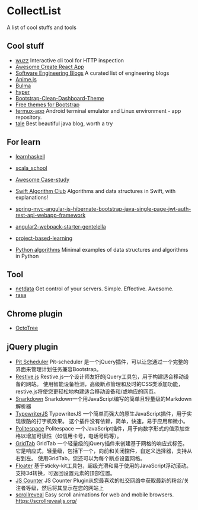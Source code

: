 # CollectList
A list of cool stuffs and tools

## Cool stuff
- [wuzz](https://github.com/asciimoo/wuzz) Interactive cli tool for HTTP inspection
- [Awesome Create React App](https://github.com/tuchk4/awesome-create-react-app)
- [Software Engineering Blogs](https://github.com/kilimchoi/engineering-blogs) A curated list of engineering blogs
- [Anime.js](https://github.com/juliangarnier/anime)
- [Bulma](https://github.com/jgthms/bulma)
- [hyper](https://github.com/zeit/hyper)
- [Bootstrap-Clean-Dashboard-Theme](https://github.com/keaplogik/Bootstrap-Clean-Dashboard-Theme)
- [Free themes for Bootstrap](http://bootswatch.com/)
- [termux-app](https://github.com/termux/termux-app) Android terminal emulator and Linux environment - app repository.
- [tale](https://github.com/otale/tale) Best beautiful java blog, worth a try

## For learn
- [learnhaskell](https://github.com/bitemyapp/learnhaskell)
- [scala_school](https://github.com/twitter/scala_school)
- [Awesome Case-study](https://github.com/luruke/awesome-casestudy)
- [Swift Algorithm Club](https://github.com/raywenderlich/swift-algorithm-club) Algorithms and data structures in Swift, with explanations!
- [spring-mvc-angular-js-hibernate-bootstrap-java-single-page-jwt-auth-rest-api-webapp-framework](https://github.com/ykameshrao/spring-mvc-angular-js-hibernate-bootstrap-java-single-page-jwt-auth-rest-api-webapp-framework)
- [angular2-webpack-starter-gentelella](https://github.com/kmkatsma/angular2-webpack-starter-gentelella)

- [project-based-learning](https://github.com/tuvttran/project-based-learning)

- [Python algorithms](https://github.com/keon/algorithms) Minimal examples of data structures and algorithms in Python

## Tool
- [netdata](https://github.com/firehol/netdata) Get control of your servers. Simple. Effective. Awesome.
- [rasa](https://github.com/ChrisPenner/rasa)

## Chrome plugin
- [OctoTree](https://chrome.google.com/webstore/detail/octotree/bkhaagjahfmjljalopjnoealnfndnagc?utm_source=chrome-app-launcher-info-dialog)

## jQuery plugin
- [Pit Scheduler](https://github.com/chuck-durst/pit-scheduler) Pit-scheduler 是一个jQuery插件，可以让您通过一个完整的界面来管理计划任务兼容Bootstrap。
- [Restive.js](https://github.com/obihill/restive.js) Restive.js一个设计师友好的jQuery工具包，用于构建适合移动设备的网站。 使用智能设备检测，高级断点管理和及时的CSS类添加功能，restive.js将使您更轻松地构建适合移动设备和/或响应的网页。
- [Snarkdown](https://github.com/developit/snarkdown) Snarkdown一个用JavaScript编写的简单且轻量级的Markdown解析器
- [TypewriterJS](https://github.com/tameemsafi/typewriterjs) TypewriterJS 一个简单而强大的原生JavaScript插件，用于实现很酷的打字机效果。 这个插件没有依赖，简单，快速，易于应用和微小。
- [Politespace](https://github.com/filamentgroup/politespace) Politespace 一个JavaScript插件，用于向数字形式的值添加空格以增加可读性（如信用卡号，电话号码等）。
- [GridTab](https://github.com/gopalraju/gridtab) GridTab 一个轻量级的jQuery插件来创建基于网格的响应式标签。 它是响应式，轻量级，包括下一个，向前和关闭控件，自定义选择器，支持从右到左。 使用GridTab，您还可以为每个断点设置网格。
- [Floater](https://github.com/sz-tamas/floater) 基于sticky-kit工具包，超级光滑和易于使用的JavaScript浮动滚动。 支持3d转换，可返回设置元素的顶部位置。
- [JS Counter](https://codecanyon.net/item/js-counter-jquery-social-counter-plugin/19551773?ref=gavin_matters) JS Counter Plugin从您最喜欢的社交网络中获取最新的粉丝/关注者等级，然后将其显示在您的网站上
- [scrollreveal](https://github.com/jlmakes/scrollreveal) Easy scroll animations for web and mobile browsers. https://scrollrevealjs.org/

